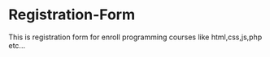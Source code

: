 # Registration-Form
This is registration form for enroll programming courses like html,css,js,php etc...
